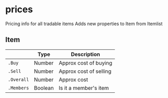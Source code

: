 prices
========
Pricing info for all tradable items
Adds new properties to Item from Itemlist

Item
----
|            | Type    | Description                |
|------------|---------|----------------------------|
|`.Buy`      | Number  | Approx cost of buying      |
|`.Sell`     | Number  | Approx cost of selling     |
|`.Overall`  | Number  | Approx cost                |
|`.Members`  | Boolean | Is it a member's item      |
